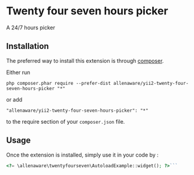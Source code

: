 Twenty four seven hours picker
==============================
A 24/7 hours picker  

Installation
------------

The preferred way to install this extension is through [composer](http://getcomposer.org/download/).

Either run

```
php composer.phar require --prefer-dist allenaware/yii2-twenty-four-seven-hours-picker "*"
```

or add

```
"allenaware/yii2-twenty-four-seven-hours-picker": "*"
```

to the require section of your `composer.json` file.


Usage
-----

Once the extension is installed, simply use it in your code by  :

```php
<?= \allenaware\twentyfourseven\AutoloadExample::widget(); ?>```